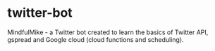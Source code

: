# twitter-bot
MindfulMike - a Twitter bot created to learn the basics of Twitter API, gspread and Google cloud (cloud functions and scheduling).

